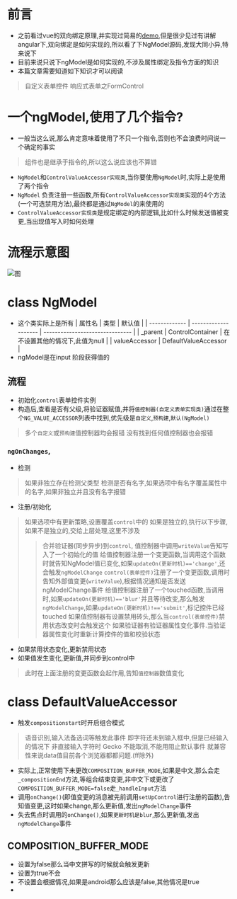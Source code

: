 # 前言
- 之前看过vue的双向绑定原理,并实现过简易的[demo](https://github.com/wszgrcy/mvvm-demo),但是很少见过有讲解angular下,双向绑定是如何实现的,所以看了下NgModel源码,发现大同小异,特来说下
- 目前来说只说下ngModel是如何实现的,不涉及属性绑定及指令方面的知识
- 本篇文章需要知道如下知识才可以阅读
> 自定义表单控件
> 响应式表单之FormControl
> 
# 一个ngModel,使用了几个指令?
- 一般当这么说,那么肯定意味着使用了不只一个指令,否则也不会浪费时间说一个确定的事实
> 组件也是继承于指令的,所以这么说应该也不算错
- `NgModel`和`ControlValueAccessor实现类`,当你要使用`NgModel`时,实际上是使用了两个指令
- `NgModel` 负责注册一些函数,所有`ControlValueAccessor实现类`实现的4个方法(一个可选禁用方法),最终都是通过`NgModel`的来使用的
- `ControlValueAccessor实现类`是规定绑定的内部逻辑,比如什么时候发送值被变更,当出现值写入时如何处理

# 流程示意图
![图](https://raw.githubusercontent.com/wszgrcy/angular-source-analysis/master/ng-model/map.svg)
# class NgModel
- 这个类实际上是所有
| 属性名        | 类型                 | 默认值                          |
| ------------- | -------------------- | ------------------------------- |
| _parent       | ControlContainer     | 在不设置其他的情况下,此值为null |
| valueAccessor | DefaultValueAccessor |
- ngModel是在input 阶段获得值的

## 流程
- 初始化`control`表单控件实例
- 构造后,查看是否有父级,将验证器赋值,并将`值控制器(自定义表单实现类)`通过在整个`NG_VALUE_ACCESSOR`列表中找到,优先级是`自定义`,`预构建`,`默认(NgModel)`
> 多个`自定义`或`预构建`值控制器均会报错
> 没有找到任何值控制器也会报错
### `ngOnChanges`,
- 检测 
> 如果非独立存在检测父类型
> 检测是否有名字,如果选项中有名字覆盖属性中的名字,如果非独立并且没有名字报错
- 注册/初始化
> 如果选项中有更新策略,设置覆盖`control`中的
> 如果是独立的,执行以下步骤,如果不是独立的,交给上层处理,这里不涉及
>> 合并验证器(同步异步)到`control`,
>> 值控制器中调用`writeValue`告知写入了一个初始化的值
>> 给值控制器注册一个变更函数,当调用这个函数时就告知NgModel值已变化,如果`updateOn(更新时机)=='change'`,还会触发`ngModelChange`
>> `control(表单控件)`注册了一个变更函数,调用时告知外部值变更(`writeValue`),根据情况通知是否发送ngModelChange事件
>> 给值控制器注册了一个touched函数,当调用时,如果`updateOn(更新时机)=='blur'`并且等待改变,那么触发`ngModelChange`,如果`updateOn(更新时机)!=='submit'`,标记控件已经touched
>> 如果值控制器有设置禁用砖头,那么当`control(表单控件)`禁用状态改变时会触发这个
>> 如果验证器有验证器属性变化事件.当验证器属性变化时重新计算控件的值和校验状态
- 如果禁用状态变化,更新禁用状态
- 如果值发生变化,更新值,并同步到control中
> 此时在上面注册的变更函数会起作用,告知`值控制器`数值变化
> 


# class DefaultValueAccessor
- 触发`compositionstart`时开启组合模式
> 语音识别,输入法备选词等触发此事件
> 即字符还未到输入框中,但是已经输入的情况下
> 非直接输入字符时
> Gecko 不能取消,不能用阻止默认事件
> 就兼容性来说data值目前各个浏览器都都问题.(ff除外)
- 实际上,正常使用下未更改`COMPOSITION_BUFFER_MODE`,如果是中文,那么会走`_compositionEnd`方法,等组合结束变更,非中文下或更改了`COMPOSITION_BUFFER_MODE=false`走`_handleInput`方法
- 调用`onChange()`(即值变更的消息被先前调用`setUpControl`进行注册的函数),告知值变更,这时如果change,那么更新值,发出`ngModelChange`事件
- 失去焦点时调用的`onChange()`,如果`更新时机是blur`,那么更新值,发出`ngModelChange`事件

## COMPOSITION_BUFFER_MODE
- 设置为false那么当中文拼写的时候就会触发更新
- 设置为true不会
- 不设置会根据情况,如果是android那么应该是false,其他情况是true
- 